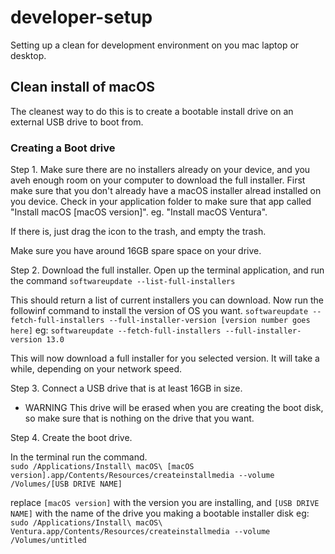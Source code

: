 # developer-setup
Setting up a clean for development environment on you mac laptop or desktop.


## Clean install of macOS
The cleanest way to do this is to create a bootable install drive on an external USB drive to boot from.

### Creating a Boot drive

Step 1. 
Make sure there are no installers already on your device, and you aveh enough room on your computer to download the full installer.
First make sure that you don't already have a macOS installer alread installed on you device. Check in your application folder to make sure that app called "Install macOS [macOS version]". eg. "Install macOS Ventura".

If there is, just drag the icon to the trash, and empty the trash. 

Make sure you have around 16GB spare space on your drive.

Step 2.
Download the full installer.
Open up the terminal application, and run the command
`softwareupdate --list-full-installers`

This should return a list of current installers you can download. Now run the followinf command to install the version of OS you want.
`softwareupdate --fetch-full-installers --full-installer-version [version number goes here]`
eg: `softwareupdate --fetch-full-installers --full-installer-version 13.0`

This will now download a full installer for you selected version. It will take a while, depending on your network speed. 


Step 3.
Connect a USB drive that is at least 16GB in size.

- WARNING
This drive will be erased when you are creating the boot disk, so make sure that is nothing on the drive that you want.

Step 4.
Create the boot drive.

In the terminal run the command.  
`sudo /Applications/Install\ macOS\ [macOS version].app/Contents/Resources/createinstallmedia --volume /Volumes/[USB DRIVE NAME]`

replace `[macOS version]` with the version you are installing, and `[USB DRIVE NAME]` with the name of the drive you making a bootable installer disk 
eg: `sudo /Applications/Install\ macOS\ Ventura.app/Contents/Resources/createinstallmedia --volume /Volumes/untitled`
